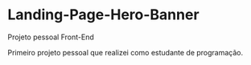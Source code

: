 # Landing-Page-Hero-Banner
 Projeto pessoal Front-End

 Primeiro projeto pessoal que realizei como estudante de programação.